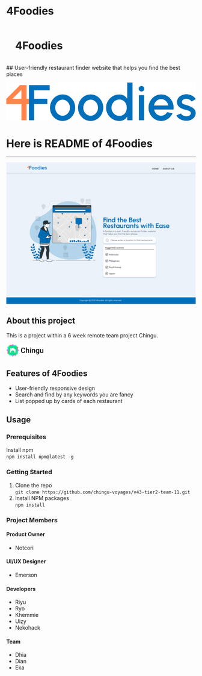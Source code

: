 # 4Foodies

<div id="user-content-toc">
 <ul>
  <summary><h1 style="display: inline-block;">4Foodies</h1></summary>
 </ul>
</div>
## User-friendly restaurant finder website that helps you find the best places

[![4foodies.svg](/public/4foodies.svg)](https://4foodies.netlify.app/)

# Here is README of 4Foodies

---

![Home-page-v3.svg](/public/Home-page-v3.svg)

## About this project

This is a project within a 6 week remote team project Chingu.

<!-- [![chingu-logo.png](/public/chingu-logo.png)](https://www.chingu.io/) -->
<img src="/public/chingu-logo.png" width="20%">

## Features of 4Foodies

- User-friendly responsive design
- Search and find by any keywords you are fancy
- List popped up by cards of each restaurant

## Usage

### Prerequisites

Install npm  
`npm install npm@latest -g`

### Getting Started

1. Clone the repo  
   `git clone https://github.com/chingu-voyages/v43-tier2-team-11.git`
2. Install NPM packages  
   `npm install`

### Project Members

#### Product Owner

- Notcori

#### UI/UX Designer

- Emerson

#### Developers

- Riyu
- Ryo
- Khemmie
- Uizy
- Nekohack

#### Team

- Dhia
- Dian
- Eka
